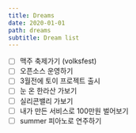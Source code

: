 ```yaml
---
title: Dreams
date: 2020-01-01
path: dreams
subtitle: Dream list
---
```


- [ ] 맥주 축제가기 (volksfest)
- [ ] 오픈소스 운영하기
- [ ] 3월전에 토이 프로젝트 출시
- [ ] 눈 온 한라산 가보기
- [ ] 실리콘밸리 가보기
- [ ] 내가 만든 서비스로 100만원 벌어보기
- [ ] summer 피아노로 연주하기